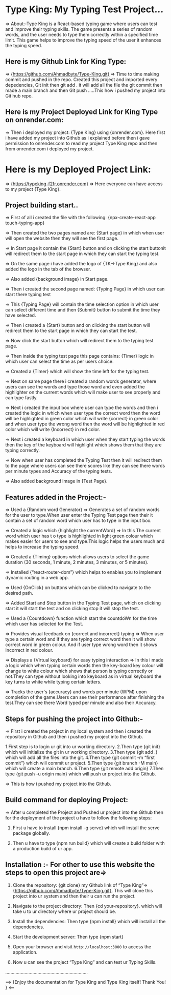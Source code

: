 
# Type King: My Typing Test Project...

=> About:-Type King is a React-based typing game where users can test and improve their typing skills. The game presents a series of random words, and the user needs to type them correctly within a specified time limit. This game helps to improve the typing speed of the user it enhances the typing speed. 

## Here is my Github Link for King Type:

=> {https://github.com/Ahmadbyte/Type-King.git} => Time to time making commit and pushed in the repo.
Created this project and imported every depedencies, Git init then git add . it will add all the file the git commit then made a main branch and then Git push .....This how i pushed my project into Git hub repo.

## Here is my Project Deployed Link for King Type on onrender.com:

=> Then i deployed my project: {Type King} using {onrender.com}.
Here first i have added my project into Github as i explained before then i gave permission to onrender.com to read my project Type King repo and then from onrender.com i deployed my project.

# Here is my Deployed Project Link:

=> {https://typeking-f2fr.onrender.com} => Here everyone can have access to my project {Type King}.

## Project building start..

=> First of all i created the file with the following:
{npx-create-react-app touch-typing-app}

=> Then created the two pages named are:
{Start page} in which when user will open the website then they will see the first page.

=> In Start page it contain the {Start} button and on clicking the start buttonit will redirect them to the start page in which they can start the typing test.

=> On the same page i have added the logo of {TK->Type King} and also added the logo in the tab of the browser.

=> Also added {background image} in Start page.

=> Then i created the second page named:
{Typing Page} in which user can start there typing test

=> This {Typing Page} will contain the time selection option in which user can select different time
and then {Submit} button to submit the time they have selected.

=> Then i created a {Start} button and on clicking the start button will redirect them to the start page in which they can start the test.

=> Now click the start button which will redirect them to the typing test page.

=> Then inside the typing test page this page contains: 
{Timer} logic in which user can select the time as per users choice.

=> Created a {Timer} which will show the time left for the typing test.

=> Next on same page there i created a random words generator, where users can see the words and type those word and even added the highlighter on the current words which will make user to see properly and can type fastly.

=> Next i created the input box where user can type the words and then i created the logic in which   when user type the correct word then the word will be highlighted in green color which will write {correct} in green color and when user type the wrong word then the word will be highlighted in red color which will write {Incorrect} in red color.

=> Next i created a keyboard in which user when they start typing the words then the key of the keyboard will highlight which shows them that they are typing correctly.

=> Now when user has completed the Typing Test then it will redirect them to the page where users can see there scores like they can see there words per minute types and Accuracy of the typing tests.

=> Also added background image in {Test Page}.


## Features added in the Project:-

=> Used a {Random word Generator} => Generates a set of random words for the user to type.When user enter the Typing Test page then their it contain a set of random word which user has to type in the input box.

=> Created a logic which {highlight the currentWord} => In this The current word which user has t o type is highlighted in light green colour which makes easier for users to see and type.This logic helps the users much and helps to increase the typing speed.

=> Created a {Timing} options which allows users to select the game duration (30 seconds, 1 minute, 2 minutes, 3 minutes, or 5 minutes).

=> Installed {“react-router-dom”} which helps to enables you to implement dynamic routing in a web app.

=> Used {OnClick} on buttons which can be clicked to navigate to the desired path.

=> Added Start and Stop button in the Typing Test page, which on clicking start it will start the test and on clicking stop it will stop the test.

=> Used a {Countdown} function which start the countdoWn for the time which user has selected 	    for the Test.

=> Provides visual feedback on {correct and incorrect} typing => When user type a certain word and if they are typing correct word then it will show correct word in green colour. And if user type wrong word then it shows Incorrect in red colour.

=> Displays a {Virtual keyboard} for easy typing interaction => In this i made a logic which when typing certain words then the key-board key colour will change to white colour which shows that person is typing correctly or not.They can type without looking into keyboard as in virtual keyboard the key turns to white while typing certain letters.

=> Tracks the user's {accuracy} and words per minute (WPM) upon completion of the game.Users 	      can see their performance after finishing the test.They can see there Word typed per minute and also their Accuracy.


## Steps for pushing the project into Github:-

=> First i created the project in my local system and then i created the repository in Github and then i pushed my project into the Github.

1.First step is to login ur git into ur working directory.
2.Then type {git init} which will initialize the git in ur working directory.
3.Then type {git add .} which will add all the files into the git.
4.Then type {git commit -m “first commit”} which will commit ur project.
5.Then type {git branch -M main} which will create a main branch.
6.Then type {git remote add origin}
7.Then type {git push -u origin main} which will push ur project into the Github.

=> This is how i pushed my project into the Github.


## Build command for deploying Project:

=> After u completed the Project and Pushed ur project into the Github then for the deployment of the project u have to follow the following steps:

1. First u have to install {npm install -g serve} which will install the serve package globally.

2. Then u have to type {npm run build} which will create a build folder with a production build of ur app.


## Installation :- For other to use this website the steps to open this project are=>

1. Clone the repository:
	{git clone} my Github link of “Type King”=>{https://github.com/Ahmadbyte/Type-King.git}.
	This will clone this project into ur system and then their u can run the project.

2. Navigate to the project directory:
	Then {cd your-repository}. which will take u to ur directory where ur project should be.

3. Install the dependencies:
	Then type {npm install} which will install all the dependencies.

4. Start the development server:
	Then type {npm start}

5. Open your browser and visit `http://localhost:3000` to access the application.

6. Now u can see the project “Type King” and can test ur Typing Skills.

................................................................

==> {Enjoy the documentation for Type King and Type King itself! Thank You! } <==  


